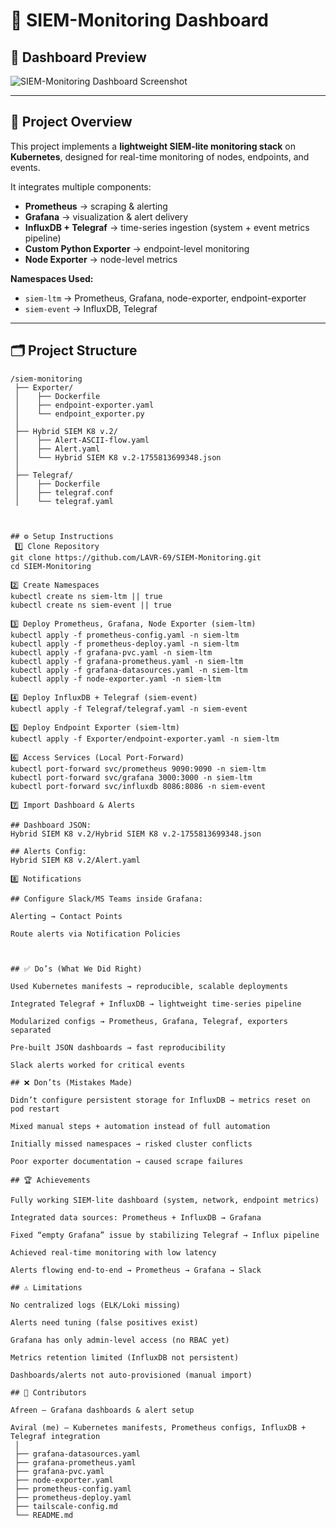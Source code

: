 # 🚀 SIEM-Monitoring Dashboard

## 📸 Dashboard Preview
![SIEM-Monitoring Dashboard Screenshot](./Screenshot-from-2025-08-21-15-48-43.png)

---

## 📖 Project Overview
This project implements a **lightweight SIEM-lite monitoring stack** on **Kubernetes**, designed for real-time monitoring of nodes, endpoints, and events.  

It integrates multiple components:  
- **Prometheus** → scraping & alerting  
- **Grafana** → visualization & alert delivery  
- **InfluxDB + Telegraf** → time-series ingestion (system + event metrics pipeline)  
- **Custom Python Exporter** → endpoint-level monitoring  
- **Node Exporter** → node-level metrics  

**Namespaces Used:**  
- `siem-ltm` → Prometheus, Grafana, node-exporter, endpoint-exporter  
- `siem-event` → InfluxDB, Telegraf  

---

 ## 🗂 Project Structure
```plaintext
/siem-monitoring
 ├── Exporter/
 │    ├── Dockerfile
 │    ├── endpoint-exporter.yaml
 │    └── endpoint_exporter.py
 │
 ├── Hybrid SIEM K8 v.2/
 │    ├── Alert-ASCII-flow.yaml
 │    ├── Alert.yaml
 │    └── Hybrid SIEM K8 v.2-1755813699348.json
 │
 ├── Telegraf/
 │    ├── Dockerfile
 │    ├── telegraf.conf
 │    └── telegraf.yaml



## ⚙️ Setup Instructions
 1️⃣ Clone Repository
git clone https://github.com/LAVR-69/SIEM-Monitoring.git
cd SIEM-Monitoring

2️⃣ Create Namespaces
kubectl create ns siem-ltm || true
kubectl create ns siem-event || true

3️⃣ Deploy Prometheus, Grafana, Node Exporter (siem-ltm)
kubectl apply -f prometheus-config.yaml -n siem-ltm
kubectl apply -f prometheus-deploy.yaml -n siem-ltm
kubectl apply -f grafana-pvc.yaml -n siem-ltm
kubectl apply -f grafana-prometheus.yaml -n siem-ltm
kubectl apply -f grafana-datasources.yaml -n siem-ltm
kubectl apply -f node-exporter.yaml -n siem-ltm

4️⃣ Deploy InfluxDB + Telegraf (siem-event)
kubectl apply -f Telegraf/telegraf.yaml -n siem-event

5️⃣ Deploy Endpoint Exporter (siem-ltm)
kubectl apply -f Exporter/endpoint-exporter.yaml -n siem-ltm

6️⃣ Access Services (Local Port-Forward)
kubectl port-forward svc/prometheus 9090:9090 -n siem-ltm
kubectl port-forward svc/grafana 3000:3000 -n siem-ltm
kubectl port-forward svc/influxdb 8086:8086 -n siem-event

7️⃣ Import Dashboard & Alerts

## Dashboard JSON:
Hybrid SIEM K8 v.2/Hybrid SIEM K8 v.2-1755813699348.json

## Alerts Config:
Hybrid SIEM K8 v.2/Alert.yaml

8️⃣ Notifications

## Configure Slack/MS Teams inside Grafana:

Alerting → Contact Points

Route alerts via Notification Policies



## ✅ Do’s (What We Did Right)

Used Kubernetes manifests → reproducible, scalable deployments

Integrated Telegraf + InfluxDB → lightweight time-series pipeline

Modularized configs → Prometheus, Grafana, Telegraf, exporters separated

Pre-built JSON dashboards → fast reproducibility

Slack alerts worked for critical events

## ❌ Don’ts (Mistakes Made)

Didn’t configure persistent storage for InfluxDB → metrics reset on pod restart

Mixed manual steps + automation instead of full automation

Initially missed namespaces → risked cluster conflicts

Poor exporter documentation → caused scrape failures

## 🏆 Achievements

Fully working SIEM-lite dashboard (system, network, endpoint metrics)

Integrated data sources: Prometheus + InfluxDB → Grafana

Fixed “empty Grafana” issue by stabilizing Telegraf → Influx pipeline

Achieved real-time monitoring with low latency

Alerts flowing end-to-end → Prometheus → Grafana → Slack

## ⚠️ Limitations

No centralized logs (ELK/Loki missing)

Alerts need tuning (false positives exist)

Grafana has only admin-level access (no RBAC yet)

Metrics retention limited (InfluxDB not persistent)

Dashboards/alerts not auto-provisioned (manual import)

## 👥 Contributors

Afreen — Grafana dashboards & alert setup

Aviral (me) — Kubernetes manifests, Prometheus configs, InfluxDB + Telegraf integration
 │
 ├── grafana-datasources.yaml
 ├── grafana-prometheus.yaml
 ├── grafana-pvc.yaml
 ├── node-exporter.yaml
 ├── prometheus-config.yaml
 ├── prometheus-deploy.yaml
 ├── tailscale-config.md
 └── README.md


